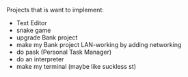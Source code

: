Projects that is want to implement:
- Text Editor
- snake game
- upgrade Bank project
- make my Bank project LAN-working by adding networking
- do pask (Personal Task Manager)
- do an interpreter
- make my terminal (maybe like suckless st)
